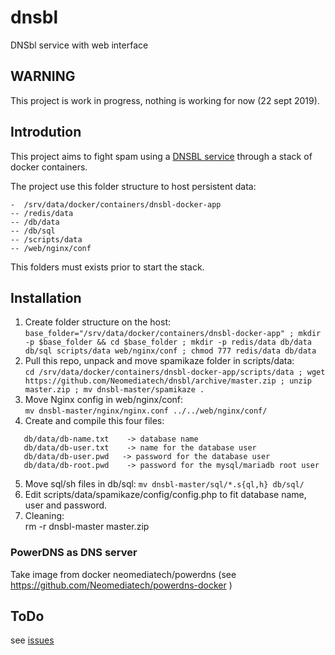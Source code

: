 # dnsbl
DNSbl service with web interface

## WARNING
This project is work in progress, nothing is working for now (22 sept 2019).

## Introdution
This project aims to fight spam using a [DNSBL service](https://en.wikipedia.org/wiki/DNSBL) through a stack of docker containers.

The project use this folder structure to host persistent data:
```
-  /srv/data/docker/containers/dnsbl-docker-app
-- /redis/data
-- /db/data
-- /db/sql
-- /scripts/data
-- /web/nginx/conf
```
This folders must exists prior to start the stack.

## Installation
1. Create folder structure on the host:   
` base_folder="/srv/data/docker/containers/dnsbl-docker-app" ; mkdir -p $base_folder && cd $base_folder ; mkdir -p redis/data db/data db/sql scripts/data web/nginx/conf ; chmod 777 redis/data db/data `   
2. Pull this repo, unpack and move spamikaze folder in scripts/data:   
` cd /srv/data/docker/containers/dnsbl-docker-app/scripts/data ; wget https://github.com/Neomediatech/dnsbl/archive/master.zip ; unzip master.zip ; mv dnsbl-master/spamikaze . `   
3. Move Nginx config in web/nginx/conf:   
` mv dnsbl-master/nginx/nginx.conf ../../web/nginx/conf/ `   
4. Create and compile this four files:   
```
   db/data/db-name.txt    -> database name
   db/data/db-user.txt    -> name for the database user
   db/data/db-user.pwd   -> password for the database user
   db/data/db-root.pwd    -> password for the mysql/mariadb root user    
```   
5. Move sql/sh files in db/sql:
` mv dnsbl-master/sql/*.s{ql,h} db/sql/ `   
6. Edit scripts/data/spamikaze/config/config.php to fit database name, user and password.   
16. Cleaning:   
  rm -r dnsbl-master master.zip   

### PowerDNS as DNS server
Take image from docker neomediatech/powerdns
(see https://github.com/Neomediatech/powerdns-docker )

## ToDo
see [issues](https://github.com/Neomediatech/dnsbl/issues?q=is%3Aopen+is%3Aissue+label%3Aenhancement)
